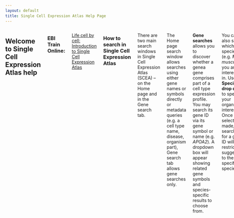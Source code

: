 ```yaml
---
layout: default
title: Single Cell Expression Atlas Help Page
---
```


<div class="columns small-10" markdown="1">

## Welcome to Single Cell Expression Atlas help

### EBI Train Online:  
[Life cell by cell: Introduction to Single Cell Expression Atlas](https://www.ebi.ac.uk/training/online/course/life-cell-cell-introduction-single-cell-expression-atlas)

### How to search in Single Cell Expression Atlas

There are two main search windows in Single Cell Expression Atlas (SCEA) – on the Home page and in the Gene search tab.
 
The Home page search window allows searches using either gene names or symbols directly or metadata queries (e.g. a cell type name, disease, organism part), Gene search tab allows gene searches only.

**Gene searches** allows you to discover whether a genea gene comprises part of a cell type expression profile. You may search its gene ID via its gene symbol or name (e.g. _APOA2_). A dropdown box will appear showing related gene symbols and species-specific results to choose from.

You can also specify which species (e.g. _Mus musculus_) you are interested in. Use the **Species drop down** to specify your organism of interest. Once your selection is made, searching for a gene ID will restrict suggestions to the specified species.

![Single Cell Expression Atlas home page search](assets/img/scxa/home_search.png)

#### Gene Search Results

Once you have selected the gene symbol of interest click **Search** and this will load a new page of all experiments where your selected gene is expressed.

Search results can be filtered using the selection criteria along the left hand side of the search results page. Selecting a filter criteria will remove all non-applicable experiments from the search results. For example: selecting**Species: Homo sapiens** will show only human experiments, similar to searching only on the human specific gene symbol in the Home page Search bar. You can also select experiments where your gene of interest is expressed only in a particular **Organism part**or **Inferred cell type** by selecting these from the relevant drop-down menus.

Additionally, by clicking on the **"Marker gene"** filter you can return search results based on whether your gene of interest comprises part of the specific expression profile for a cluster.

![Single Cell Expression Atlas home page search results](assets/img/scxa/search_results_page.png)

**Metadata search** allows you to find cell type expression profiles from experiments with matching annotations. This can be for example a disease term, a particular cell type or tissue/organ that you’re interested in. Start by typing your search term, e.g. ‘cancer’,  into the main page search box and select a term from the autocomplete options that appear below.
 
![Search_box_with_metadata_suggestions](assets/img/scxa/SCEA_Mseach.png)
 
#### Metadata Search Results
 
Once you’ve entered your keyword and clicked the ‘Search’ button, the Cell Type Wheel, an interactive visualization tool, will appear. If you haven’t specified any particular organism, the wheel will display results from all organisms for which there is relevant data in SCEA. Hovering over any section of the wheel will display the full label.
 
![CTW_cancer_result_with_section_label](assets/img/scxa/SCEA_CTWmain.png)
 
Clicking on any section of the inner rings (e.g. Homo sapiens ‘brain’) of the wheel will filter and reorganise the display to show just that subset of the results. You can navigate the results display and go back to the previous display(s) using the query Path above the wheel.

![CTW_cancer_result_zoom_in](assets/img/scxa/SCEA_CTW_zoom.png)

Clicking on a particular cell type (e.g. ‘astrocyte’) in the outermost ring of the wheel will bring up a Cell Type Marker Gene heatmap.
 
![CTW_cancer_result_cell_type_heatmap](assets/img/scxa/SCEA_CTW_heatmap.png)
 
The heatmap displays the top five marker genes for your selected cell type in each experiment in SCEA that contains the relevant data. Clicking on the experiment accession number will take you to that experiment’s page. You can download the cell type marker gene heatmap either as an image file or as a spreadsheet using the Download button.



### Featured and Latest Experiments

Here, you can toggle between featured experiments and the latest experiments added to the Single Cell Expression Atlas.

![Featured and Latest experiments](assets/img/scxa/featured_and_latestexps.png)

#### Latest Experiments

This is a list of the latest experiments added to the Single Cell Expression Atlas, their title and upload date. You can click on the **Results** link or the experiment title to jump directly to the results page for that dataset. The number of assays is related to the number of sequencing runs. This is not equivalent to the number of cells as some cells do not pass sequencing file quality checks or you can have multiple sequencing runs or libraries generated from the same cell (technical replicates).

![Latest experiments](assets/img/scxa/latest_experiments.png)

In order to view the full list of experiments in the Single Cell Expression Atlas click on the **Browse Experiments** tab along the top of the page.

### Browse Experiments

This page shows you an updated list of all the experiments currently available in the Single Cell Expression Atlas.

The table allows you to quickly browse, filter and download experiment data.

1.  Searchable headers: type in your species or a keyword of interest to filter the table results
2.  Download experiments: click on the checkbox next to your datasets of interest and click on the _Download_ link on the table header to download a bundle (see tooltip) for those experiments
3.  Quick links: click on the title to jump directly to the [results tab](#results-tab) in the experiment page, or the assay number to go the the [experiment design tab](#experiment-design-tab)

![Browse experiments](assets/img/scxa/experiments_table.png)

### Experiment page

Each experiment in Single Cell Expression Atlas has its own **experiment page**, just click on the title of any experiment to view it. At the top of the results page you will see the title of the experiment, the type of experiment and species information.

Below the experiment information you will find a list of any associated publication(s).

![Experiment page](assets/img/scxa/HCA_headerpage.png)

The Experiment page is comprised of four sections:

1.  Results: this is where you can visualise the t-SNE plots (clustering and gene expression) as well as the marker gene heatmap of the data
2.  Experiment Design: this is where you can find the simplified sample metadata for the experiment
3.  Supplementary Information: here you can find the data analysis pipelines and corresponding documentation
4.  Downloads: links to the raw data files; analysis results and sample metadata files

#### Results tab[](#results-tab)

Here you can view the results of the data analysis. This comprises of two visualisation methods: t-SNE plots and the marker gene heatmap. The t-SNE plots display subpopulations within the data and on the left and gene expression variation at single-cell resolution on the right. Each plot can be saved by clicking on the drop down menu symbol at the top right-hand side of the plot.

![Results page](assets/img/scxa/experiments_page_update_annotated.png)

##### t-SNE plot with clusters

These are found in the **t-SNE plots** tab under **Results**. [t-SNE plots](https://lvdmaaten.github.io/tsne/) are a useful way of visualising highly complex data in a 2D space. Although the size and distance between clusters is not very informative, manipulating the t-SNE perplexity value allows you to re-display the data in different ways.

The number of clusters (_k_ value) shows the output of the [Scanpy clustering algorithm](https://scanpy.readthedocs.io/en/latest/api/scanpy.api.tl.louvain.html). Scanpy clusters cells into subgroups using the Louvain algorithm. This also colours the data to allow easier visualisation of different sub-populations within a dataset.

It is also possible to colour the clusters by metadata! The colour legend for each group of cells is displayed along the bottom of the t-SNE plot. The metadata used to colour the clusters is derived from different experimental groups described by the authors. This is displayed in the **Experiment Design** tab along the top of the results page.

![t-SNE plot](assets/img/scxa/tsne_colour_by_metadata.png)

You can hover over a single data point (cell) and a tool-tip will pop up. This displays the **single cell identifier** (a unique reference for that cell) and the **cluster ID** (which other cells share similar gene expression profiles). Additional information can include **cell type**: submitted cell type prior to sequencing analysis and/or the **inferred cell type**: cell type inferred by sequencing analysis based on gene expression profile.

t-SNE plots are calculated at a range of perplexities by the analysis pipeline. The central value is selected by default. Clustering is performed over range of values for resolution in Louvain clustering by Scanpy (producing variable numbers of clusters), and by default the number of clusters corresponding to the default resolution of 1 is selected.

##### t-SNE plot with gene expression

Use the **Gene search box** to search whether a gene comprises part of a cells' expression profile.

Expression levels are displayed as CPM (counts per million) and broken down into four different, logarithmic colour ranges:

1.  Grey spot: expression level is below cutoff (0.1 CPM) or undetected
2.  Light blue spot: expression level is low (between 0.1 to 10 CPM)
3.  Medium blue spot: expression level is medium (between 11 to 1000 CPM)
4.  Dark blue spot: expression level is high (more than 1000 CPM)

![Gene expression plot](assets/img/scxa/tsne_gene_expression.png)

##### Marker Gene heatmap

Genes which comprise part of the specific expression profile for a cell population (cluster) are defined as **marker genes**. These are displayed - 5 per cluster in the **Marker Genes** tab under **Results**. Along the top of the page, you can specify the number of clusters or to view only a subset of clusters. As with the t-SNE plots, the heatmap can also be saved either an image or you can also directly download the data as expression values for each gene per cluster.

![Marker Gene heatmap](assets/img/scxa/HCA_heatmap_annotated.png)

#### Experiment Design tab[](#experiment-design-tab)

This tab displays the **Experiment design file** – a simplified table of the the sample metadata and experimental variables. **Sample characteristics** are generally intrinsic metadata required to understand each sample. **Experimental variables** are usually one or several sample characteristics that describe the experiment groups defined by the study aim. You can browse by row (each row is a single cell). You can also sort each column by clicking on the header row of your attribute of interest. Traverse the data by indicating the number of rows to view at the bottom and by clicking on the **Previous** and **Next** buttons.

You can download the file either via the **Download** button or along with the other data and results files by selecting the **Downloads** tab (see below).

![Experiment Design](assets/img/scxa/experiment_design.png)

#### Supplementary Information tab

Here you can see the **Analysis Methods** applied to the raw data to obtain the clustering and gene expression results.

![Supplementary Information](assets/img/scxa/supplementary_information.png)

#### Downloads tab

The Downloads tab contains all the files that you can download:

1.  **Metadata files:**
    1.  SDRF file (Sample to Data Relationship Format) - [Creating an SDRF](https://www.ebi.ac.uk/arrayexpress/help/creating_a_sdrf.html)
    2.  IDF file (Investigation Design Format) - [Creating an IDF](https://www.ebi.ac.uk/arrayexpress/help/creating_an_idf.html)
    3.  Experiment design file containing the sample characteristics and experiment variable summary table
2.  **Results files:**
    1.  Clustering file: output of Scanpy analysis for clustering of filtered cells for the different _k_ values [(Scanpy clustering algorithm)](https://scanpy.readthedocs.io/en/latest/api/scanpy.api.tl.louvain.html)
    2.  Filtered quantification file: provides the measured gene expression in CPMs for each filtered cell alongside gene and cell ID
    3.  Marker gene files: expression values for each marker gene per cluster
    4.  Normalised counts files
    5.  Raw quantification files
